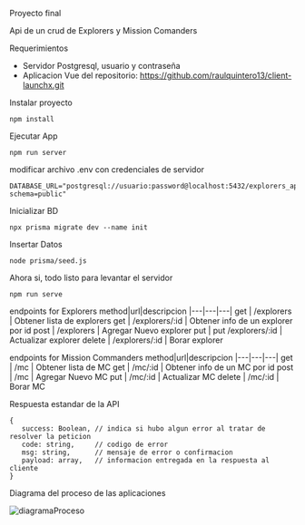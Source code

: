 Proyecto final

Api de un crud de Explorers y Mission Comanders

Requerimientos

 - Servidor Postgresql, usuario y contraseña
 - Aplicacion Vue del repositorio: https://github.com/raulquintero13/client-launchx.git

Instalar proyecto
```
npm install
```

Ejecutar App
```
npm run server
```

modificar archivo .env con credenciales de servidor
```
DATABASE_URL="postgresql://usuario:password@localhost:5432/explorers_api?schema=public"
```

Inicializar BD
```
npx prisma migrate dev --name init
```
Insertar Datos 
```
node prisma/seed.js
```

Ahora si, todo listo para levantar el servidor
```
npm run serve
```

endpoints for Explorers
method|url|descripcion
|---|---|---|
get | /explorers | Obtener lista de explorers
get | /explorers/:id | Obtener info de un explorer por id
post | /explorers | Agregar Nuevo explorer
put | put /explorers/:id | Actualizar explorer
delete | /explorers/:id | Borar explorer


endpoints for Mission Commanders
method|url|descripcion
|---|---|---|
get | /mc | Obtener lista de MC
get | /mc/:id | Obtener info de un MC por id
post | /mc | Agregar Nuevo MC
put | /mc/:id | Actualizar MC
delete | /mc/:id | Borar MC

Respuesta estandar de la API
```
{
   success: Boolean, // indica si hubo algun error al tratar de resolver la peticion
   code: string,     // codigo de error
   msg: string,      // mensaje de error o confirmacion
   payload: array,   // informacion entregada en la respuesta al cliente
}
```


Diagrama del proceso de las aplicaciones

![diagramaProceso](https://user-images.githubusercontent.com/2847834/167985937-ba0c6680-7f3d-42fa-8f17-6644179730ce.png)
